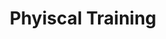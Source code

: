 ---
title: Phyiscal Training 
description: Exercise, Martial Arts and other topics on training. 
image:

# Badge style
style:
    background: "#2a9d8f"
    color: "#fff"
---